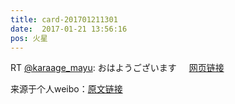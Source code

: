 ```yaml
---
title: card-201701211301
date:  2017-01-21 13:56:16
pos: 火星
---
```

RT <a href='/n/karaage_mayu'>@karaage_mayu</a>: おはようございます <a  href="https://weibo.cn/sinaurl?u=https%3A%2F%2Ftwitter.com%2Fkaraage_mayu%2Fstatus%2F820804047934369792%2Fphoto%2F1" data-hide=""><span class='url-icon'><img style='width: 1rem;height: 1rem' src='https://h5.sinaimg.cn/upload/2015/09/25/3/timeline_card_small_web_default.png'></span><span class="surl-text">网页链接</span></a> 

来源于个人weibo：[原文链接](https://m.weibo.cn/status/ErQd5iPPV?mblogid=ErQd5iPPV)